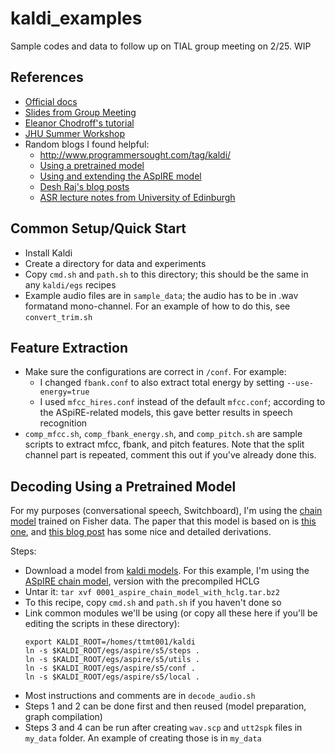 # kaldi_examples
Sample codes and data to follow up on TIAL group meeting on 2/25.
WIP

## References
* [Official docs](http://kaldi-asr.org/doc/)
* [Slides from Group Meeting](https://docs.google.com/presentation/d/1v_uF-_fa2wCnTRvMeHgru8YgyfvXOjrrgtbv4bJZ2WQ/edit?usp=sharing)
* [Eleanor Chodroff's tutorial](https://eleanorchodroff.com/tutorial/kaldi/)
* [JHU Summer Workshop](https://www.clsp.jhu.edu/wp-content/uploads/sites/75/2019/06/jhu_ss_kaldi_tutorial.pdf)
* Random blogs I found helpful:
  * http://www.programmersought.com/tag/kaldi/ 
  * [Using a pretrained model](https://medium.com/@nithinraok_/decoding-an-audio-file-using-a-pre-trained-model-with-kaldi-c1d7d2fe3dc5)
  * [Using and extending the ASpIRE model](https://chrisearch.wordpress.com/2017/03/11/speech-recognition-using-kaldi-extending-and-using-the-aspire-model/)
  * [Desh Raj's blog posts](https://desh2608.github.io/2019-05-21-chain/)
  * [ASR lecture notes from University of Edinburgh](http://www.inf.ed.ac.uk/teaching/courses/asr/lectures-2020.html)

## Common Setup/Quick Start
  * Install Kaldi
  * Create a directory for data and experiments
  * Copy `cmd.sh` and `path.sh` to this directory; this should be the same in any `kaldi/egs` recipes
  * Example audio files are in `sample_data`; the audio has to be in .wav formatand mono-channel. For an example of how to do this, see `convert_trim.sh`

## Feature Extraction
  * Make sure the configurations are correct in `/conf`. For example:
    * I changed `fbank.conf` to also extract total energy by setting `--use-energy=true`
    * I used `mfcc_hires.conf` instead of the default `mfcc.conf`; according to the ASpiRE-related models, this gave better results in speech recognition
  * `comp_mfcc.sh`, `comp_fbank_energy.sh`, and `comp_pitch.sh` are sample scripts to extract mfcc, fbank, and pitch features. Note that the split channel part is repeated, comment this out if you've already done this. 


## Decoding Using a Pretrained Model
For my purposes (conversational speech, Switchboard), I'm using the [chain model](http://kaldi-asr.org/doc/chain.html) trained on Fisher data. The paper that this model is based on is [this one](http://www.danielpovey.com/files/2016_interspeech_mmi.pdf), and [this blog post](https://desh2608.github.io/2019-05-21-chain/) has some nice and detailed derivations. 

Steps:

  * Download a model from [kaldi models](http://kaldi-asr.org/models.html). For this example, I'm using the [ASpIRE chain model](http://kaldi-asr.org/models/m1), version with the precompiled HCLG
  * Untar it: `tar xvf 0001_aspire_chain_model_with_hclg.tar.bz2`
  * To this recipe, copy `cmd.sh` and `path.sh` if you haven't done so
  * Link common modules we'll be using (or copy all these here if you'll be editing the scripts in these directory):
    ```
    export KALDI_ROOT=/homes/ttmt001/kaldi
    ln -s $KALDI_ROOT/egs/aspire/s5/steps .
    ln -s $KALDI_ROOT/egs/aspire/s5/utils .
    ln -s $KALDI_ROOT/egs/aspire/s5/conf .
    ln -s $KALDI_ROOT/egs/aspire/s5/local .
    ```
  * Most instructions and comments are in `decode_audio.sh`
   * Steps 1 and 2 can be done first and then reused (model preparation, graph compilation)
   * Steps 3 and 4 can be run after creating `wav.scp` and `utt2spk` files in `my_data` folder. An example of creating those is in `my_data`
